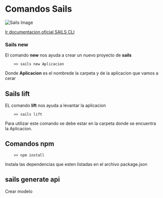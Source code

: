 # Comandos Sails

![Sails Image](http://sailsjs.com/images/hero_squid@2x.png)


[Ir documentacion oficial SAILS CLI ](http://sailsjs.com/documentation/reference/command-line-interface)

 ### Sails new
 
 El comando **new** nos ayuda a crear un nuevo proyecto de  **sails**
 
        >> sails new Aplicacion
  
  Donde **Aplicacion** es el nombrede la carpeta y de la aplicacion que vamos a cerar
  
  
  ##  Sails lift 
  
  EL comando **lift** nos ayuda a levantar la aplicacion 
    
        >> sails lift
   
  Para utilizar este comando se debe estar en la carpeta donde se encuentra la Aplicacion.


## Comandos npm 

        >> npm install

  Instala las dependencias que esten listadas en el archivo package.json
  
  
 ## sails generate api 
 
 Crear modelo
 
